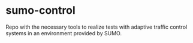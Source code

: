 # sumo-control
Repo with the necessary tools to realize tests with adaptive traffic control systems in an environment provided by SUMO.
